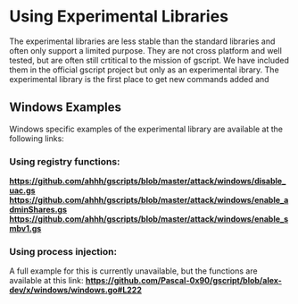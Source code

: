 # Using Experimental Libraries

The experimental libraries are less stable than the standard libraries and often only support a limited purpose. They are not cross platform and well tested, but are often still crtitical to the mission of gscript. We have included them in the official gscript project but only as an experimental ibrary. The experimental library is the first place to get new commands added and 

## Windows Examples

Windows specific examples of the experimental library are available at the following links:

### Using registry functions:
__https://github.com/ahhh/gscripts/blob/master/attack/windows/disable_uac.gs__
__https://github.com/ahhh/gscripts/blob/master/attack/windows/enable_adminShares.gs__
__https://github.com/ahhh/gscripts/blob/master/attack/windows/enable_smbv1.gs__

### Using process injection:

A full example for this is currently unavailable, but the functions are available at this link:
__https://github.com/Pascal-0x90/gscript/blob/alex-dev/x/windows/windows.go#L222__
